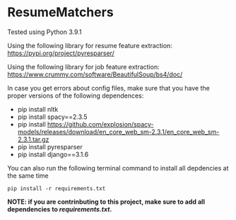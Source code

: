 # ResumeMatchers

Tested using Python 3.9.1

Using the following library for resume feature extraction:
https://pypi.org/project/pyresparser/

Using the following library for job feature extraction:
https://www.crummy.com/software/BeautifulSoup/bs4/doc/

In case you get errors about config files, make sure that you have the proper versions of the following dependences:
* pip install nltk
* pip install spacy==2.3.5
* pip install https://github.com/explosion/spacy-models/releases/download/en_core_web_sm-2.3.1/en_core_web_sm-2.3.1.tar.gz
* pip install pyresparser
* pip install django==3.1.6

You can also run the following terminal command to install all depdencies at the same time
```
pip install -r requirements.txt
```
**NOTE: if you are contrinbuting to this project, make sure to add all dependencies to *requirements.txt*.**